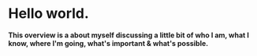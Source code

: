 # Hello world. 
**This overview is a about myself discussing a little bit of who I am, what I know,
where I'm going, what's important & what's possible.** 

